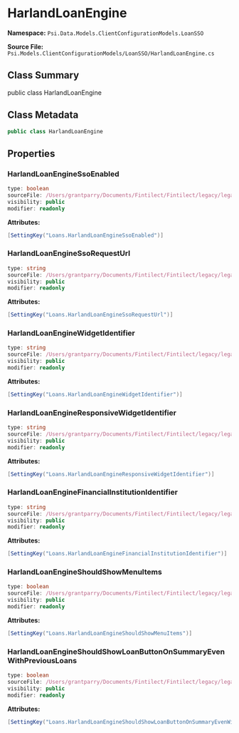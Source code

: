 # HarlandLoanEngine

**Namespace:** `Psi.Data.Models.ClientConfigurationModels.LoanSSO`

**Source File:** `Psi.Models.ClientConfigurationModels/LoanSSO/HarlandLoanEngine.cs`

## Class Summary

public class HarlandLoanEngine

## Class Metadata

```typescript
public class HarlandLoanEngine
```

## Properties

### HarlandLoanEngineSsoEnabled

```typescript
type: boolean
sourceFile: /Users/grantparry/Documents/Fintilect/Fintilect/legacy/legacy-apis/Psi.Models.ClientConfigurationModels/LoanSSO/HarlandLoanEngine.cs
visibility: public
modifier: readonly
```

**Attributes:**
```csharp
[SettingKey("Loans.HarlandLoanEngineSsoEnabled")]
```

### HarlandLoanEngineSsoRequestUrl

```typescript
type: string
sourceFile: /Users/grantparry/Documents/Fintilect/Fintilect/legacy/legacy-apis/Psi.Models.ClientConfigurationModels/LoanSSO/HarlandLoanEngine.cs
visibility: public
modifier: readonly
```

**Attributes:**
```csharp
[SettingKey("Loans.HarlandLoanEngineSsoRequestUrl")]
```

### HarlandLoanEngineWidgetIdentifier

```typescript
type: string
sourceFile: /Users/grantparry/Documents/Fintilect/Fintilect/legacy/legacy-apis/Psi.Models.ClientConfigurationModels/LoanSSO/HarlandLoanEngine.cs
visibility: public
modifier: readonly
```

**Attributes:**
```csharp
[SettingKey("Loans.HarlandLoanEngineWidgetIdentifier")]
```

### HarlandLoanEngineResponsiveWidgetIdentifier

```typescript
type: string
sourceFile: /Users/grantparry/Documents/Fintilect/Fintilect/legacy/legacy-apis/Psi.Models.ClientConfigurationModels/LoanSSO/HarlandLoanEngine.cs
visibility: public
modifier: readonly
```

**Attributes:**
```csharp
[SettingKey("Loans.HarlandLoanEngineResponsiveWidgetIdentifier")]
```

### HarlandLoanEngineFinancialInstitutionIdentifier

```typescript
type: string
sourceFile: /Users/grantparry/Documents/Fintilect/Fintilect/legacy/legacy-apis/Psi.Models.ClientConfigurationModels/LoanSSO/HarlandLoanEngine.cs
visibility: public
modifier: readonly
```

**Attributes:**
```csharp
[SettingKey("Loans.HarlandLoanEngineFinancialInstitutionIdentifier")]
```

### HarlandLoanEngineShouldShowMenuItems

```typescript
type: boolean
sourceFile: /Users/grantparry/Documents/Fintilect/Fintilect/legacy/legacy-apis/Psi.Models.ClientConfigurationModels/LoanSSO/HarlandLoanEngine.cs
visibility: public
modifier: readonly
```

**Attributes:**
```csharp
[SettingKey("Loans.HarlandLoanEngineShouldShowMenuItems")]
```

### HarlandLoanEngineShouldShowLoanButtonOnSummaryEvenWithPreviousLoans

```typescript
type: boolean
sourceFile: /Users/grantparry/Documents/Fintilect/Fintilect/legacy/legacy-apis/Psi.Models.ClientConfigurationModels/LoanSSO/HarlandLoanEngine.cs
visibility: public
modifier: readonly
```

**Attributes:**
```csharp
[SettingKey("Loans.HarlandLoanEngineShouldShowLoanButtonOnSummaryEvenWithPreviousLoans")]
```
